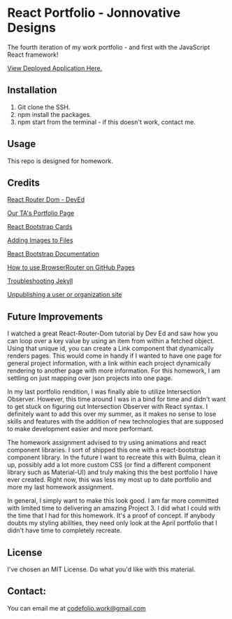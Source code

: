 # React Portfolio - Jonnovative Designs
The fourth iteration of my work portfolio - and first with the JavaScript React framework!

[View Deployed Application Here.](https://pythonidaer.github.io/react-jonnovative)

## Installation
1.  Git clone the SSH.
2.  npm install the packages.
3.  npm start from the terminal - if this doesn't work, contact me.

## Usage
This repo is designed for homework.
 

## Credits
[React Router Dom - DevEd](https://www.youtube.com/watch?v=Law7wfdg_ls&t=2s)
 
[Our TA's Portfolio Page](https://michaelfearnley.com/)
 
[React Bootstrap Cards](https://react-bootstrap.github.io/components/cards/)
 
[Adding Images to Files](https://create-react-app.dev/docs/adding-images-fonts-and-files/)
 
[React Bootstrap Documentation](https://react-bootstrap.github.io/components/images/)

[How to use BrowserRouter on GitHub Pages](https://medium.com/@arijit_chowdhury/deploy-react-app-with-react-router-to-github-pages-for-free-569377f483f)

[Troubleshooting Jekyll](https://docs.github.com/en/pages/setting-up-a-github-pages-site-with-jekyll/troubleshooting-jekyll-build-errors-for-github-pages-sites#missing-docs-folder)

[Unpublishing a user or organization site](https://docs.github.com/en/pages/getting-started-with-github-pages/unpublishing-a-github-pages-site#unpublishing-a-user-or-organization-site)
 

## Future Improvements
I watched a great React-Router-Dom tutorial by Dev Ed and saw how you can loop over a key value by using an item from within a fetched object. Using that unique id, you can create a Link component that dynamically renders pages. This would come in handy if I wanted to have one page for general project information, with a link within each project dynamically rendering to another page with more information. For this homework, I am settling on just mapping over json projects into one page.

In my last portfolio rendition, I was finally able to utilize Intersection Observer. However, this time around I was in a bind for time and didn't want to get stuck on figuring out Intersection Observer with React syntax. I definitely want to add this over my summer, as it makes no sense to lose skills and features with the addition of new technologies that are supposed to make development easier and more performant.

The homework assignment advised to try using animations and react component libraries. I sort of shipped this one with a react-bootstrap component library. In the future I want to recreate this with Bulma, clean it up, possibly add a lot more custom CSS (or find a different component library such as Material-UI) and truly making this the best portfolio I have ever created. Right now, this was less my most up to date portfolio and more my last homework assignment.

In general, I simply want to make this look good. I am far more committed with limited time to delivering an amazing Project 3. I did what I could with the time that I had for this homework. It's a proof of concept. If anybody doubts my styling abilities, they need only look at the April portfolio that I didn't have time to completely recreate.


## License
I've chosen an MIT License. Do what you'd like with this material.

## Contact:
You can email me at codefolio.work@gmail.com
